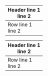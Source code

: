 | Header line 1<br>line 2 |
|-------------------------|
| Row line 1<br>line 2    |

| Header line 1<br>line 2 |
|-------------------------|
| Row line 1<br>line 2    |